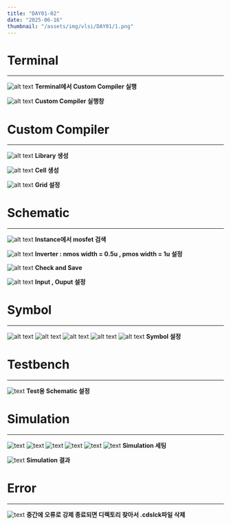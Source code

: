 ```yaml
---
title: "DAY01-02"
date: "2025-06-16"
thumbnail: "/assets/img/vlsi/DAY01/1.png"
---
```


# Terminal
---
![alt text](../../../assets/img/vlsi/DAY01/1.png) **Terminal에서 Custom Compiler 실행**

![alt text](../../../assets/img/vlsi/DAY01/2.png) **Custom Compiler 실행창**

# Custom Compiler
---
![alt text](../../../assets/img/vlsi/DAY01/3.png) **Library 생성**

![alt text](../../../assets/img/vlsi/DAY01/4.png) **Cell 생성**

![alt text](../../../assets/img/vlsi/DAY01/5.png) **Grid 설정**

# Schematic
---
![alt text](../../../assets/img/vlsi/DAY01/6.png) **Instance에서 mosfet 검색**

![alt text](../../../assets/img/vlsi/DAY01/10.png) **Inverter : nmos width = 0.5u , pmos width = 1u 설정**

![alt text](../../../assets/img/vlsi/DAY01/11.png) **Check and Save**

![alt text](../../../assets/img/vlsi/DAY01/12.png) **Input , Ouput 설정**

# Symbol
---
![alt text](../../../assets/img/vlsi/DAY01/13.png) 
![alt text](../../../assets/img/vlsi/DAY01/14.png) 
![alt text](../../../assets/img/vlsi/DAY01/15.png) 
![alt text](../../../assets/img/vlsi/DAY01/16.png) 
![alt text](../../../assets/img/vlsi/DAY01/17.png) **Symbol 설정**

# Testbench
---
![text](../../../assets/img/vlsi/DAY01/18.png) **Test용 Schematic 설정**

# Simulation
---
![text](../../../assets/img/vlsi/DAY01/19.png) 
![text](../../../assets/img/vlsi/DAY01/20.png) 
![text](../../../assets/img/vlsi/DAY01/21.png) 
![text](../../../assets/img/vlsi/DAY01/22.png) 
![text](../../../assets/img/vlsi/DAY01/23.png) 
![text](../../../assets/img/vlsi/DAY01/24.png) **Simulation 세팅**

![text](../../../assets/img/vlsi/DAY01/25.png) **Simulation 결과**

# Error
---
![text](../../../assets/img/vlsi/DAY01/onlyread수정법.png) **중간에 오류로 강제 종료되면 디렉토리 찾아서 .cdslck파일 삭제**
